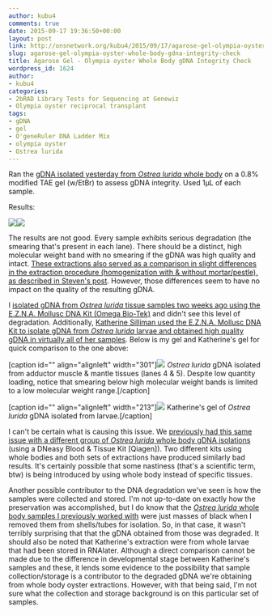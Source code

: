 ```yaml
---
author: kubu4
comments: true
date: 2015-09-17 19:36:50+00:00
layout: post
link: http://onsnetwork.org/kubu4/2015/09/17/agarose-gel-olympia-oyster-whole-body-gdna-integrity-check/
slug: agarose-gel-olympia-oyster-whole-body-gdna-integrity-check
title: Agarose Gel - Olympia oyster Whole Body gDNA Integrity Check
wordpress_id: 1624
author:
- kubu4
categories:
- 2bRAD Library Tests for Sequencing at Genewiz
- Olympia oyster reciprocal transplant
tags:
- gDNA
- gel
- O'geneRuler DNA Ladder Mix
- olympia oyster
- Ostrea lurida
---
```


Ran the [gDNA isolated yesterday from _Ostrea lurida_ whole body](http://onsnetwork.org/kubu4/2015/09/16/dna-isolation-olympia-oyster-whole-body/) on a 0.8% modified TAE gel (w/EtBr) to assess gDNA integrity. Used 1μL of each sample.



Results:

[![](https://raw.githubusercontent.com/sr320/LabDocs/master/protocols/Commercial_Protocols/ThermoFisher_OgeneRuler_DNA_Ladder_Mix_F100439.jpg)](https://raw.githubusercontent.com/sr320/LabDocs/master/protocols/Commercial_Protocols/ThermoFisher_OgeneRuler_DNA_Ladder_Mix_F100439.jpg)[![](http://eagle.fish.washington.edu/Arabidopsis/20150917_gel_gDNA_Oly_RAD.jpg)](http://eagle.fish.washington.edu/Arabidopsis/20150917_gel_gDNA_Oly_RAD.jpg)

The results are not good. Every sample exhibits serious degradation (the smearing that's present in each lane). There should be a distinct, high molecular weight band with no smearing if the gDNA was high quality and intact. [These extractions also served as a comparison in slight differences in the extraction procedure (homogenization with & without mortar/pestle), as described in Steven's post](http://onsnetwork.org/halfshell/2015/09/16/running-the-numbers/). However, those differences seem to have no impact on the quality of the resulting gDNA.

I [isolated gDNA from _Ostrea lurida_ tissue samples two weeks ago using the E.Z.N.A. Mollusc DNA Kit (Omega Bio-Tek)](http://onsnetwork.org/kubu4/2015/09/01/agarose-gel-geoduck-olympia-oyster-gdna-integrity-check/) and didn't see this level of degradation. Additionally, [Katherine Silliman used the E.Z.N.A. Mollusc DNA Kit to isolate gDNA from _Ostrea lurida_ larvae and obtained high quality gDNA in virtually all of her samples](http://marinegenes.com/2015/09/11/friday-91112/). Below is my gel and Katherine's gel for quick comparison to the one above:

[caption id="" align="alignleft" width="301"][![](http://eagle.fish.washington.edu/Arabidopsis/20150901_gDNA_geoduck_oly.jpg)](http://eagle.fish.washington.edu/Arabidopsis/20150901_gDNA_geoduck_oly.jpg) _Ostrea lurida_ gDNA isolated from adductor muscle & mantle tissues (lanes 4 & 5). Despite low quantity loading, notice that smearing below high molecular weight bands is limited to a low molecular weight range.[/caption]

[caption id="" align="alignleft" width="213"][![](https://marinegenes.files.wordpress.com/2015/09/gel_9_11_15.jpg?w=584)](https://marinegenes.files.wordpress.com/2015/09/gel_9_11_15.jpg?w=584) Katherine's gel of _Ostrea lurida_ gDNA isolated from larvae.[/caption]

























I can't be certain what is causing this issue. We [previously had this same issue with a different group of _Ostrea lurida_ whole body gDNA isolations](http://heareresearch.blogspot.com/2015/02/2-18-2015-96-well-plate-extract-gel-run.html) (using a DNeasy Blood & Tissue Kit [Qiagen]). Two different kits using whole bodies and both sets of extractions have produced similarly bad results. It's certainly possible that some nastiness (that's a scientific term, btw) is being introduced by using whole body instead of specific tissues.

Another possible contributor to the DNA degradation we've seen is how the samples were collected and stored. I'm not up-to-date on exactly how the preservation was accomplished, but I do know that the [_Ostrea lurida_ whole body samples I previously worked with](http://onsnetwork.org/kubu4/2014/10/14/dna-isolation-olympia-oyster-populations-for-rad-sequencing/) were just masses of black when I removed them from shells/tubes for isolation. So, in that case, it wasn't terribly surprising that that the gDNA obtained from those was degraded. It should also be noted that Katherine's extraction were from whole larvae that had been stored in RNAlater. Although a direct comparison cannot be made due to the difference in developmental stage between Katherine's samples and these, it lends some evidence to the possibility that sample collection/storage is a contributor to the degraded gDNA we're obtaining from whole body oyster extractions. However, with that being said, I'm not sure what the collection and storage background is on this particular set of samples.
